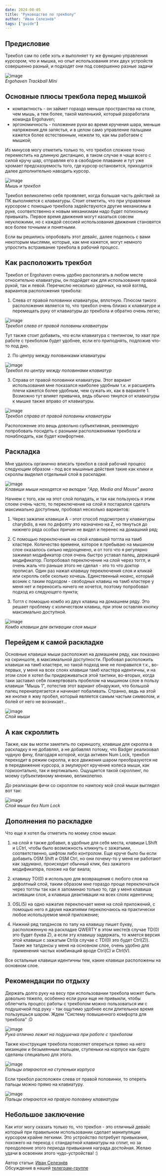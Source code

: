 ```yaml
---
date: 2024-08-05
title: "Руководство по трекболу"
author: "Иван Селезнёв"
tags: ["guide"]
---
```


## Предисловие
Трекбол сам по себе хоть и выполняет ту же функцию управления курсором, что и мышка, но опыт использования этих двух устройств совершенно разный, и подходят они под совершенно разные задачи

![image](/images/trackball_mini/01.png)  
*Ergohaven Trackball Mini*

## Основные плюсы трекбола перед мышкой
- компактность - он займет гораздо меньше пространства на столе, чем мышь, а тем более, такой маленький, который разработала команда Ergohaven;
- эргономичность - положение руки во время кручения шара, меньше напряжения для запястья, и в целом само управление пальцами кажется более естественным, нежели то, как мы работаем с мышкой;

Из минусов могу отметить только то, что трекбол сложнее точно переместить на длинную дистанцию, в таком случае я чаще всего с силой кручу шар, отправляя его в свободное плавание и тут уже хромает предсказуемость того, где курсор остановится, приходится далее дополнительно наводить курсор.

![image](/images/trackball_mini/02.png)  
*Мышь и трекбол*

Трекбол великолепно себя проявляет, когда большая часть действий за ПК выполняется с клавиатуры.
Стоит отметить, что при управлении курсором с помощью трекбола задействуются другие механизмы в руке, соответственно к новым механизмам надо будет потихоньку привыкать. Первое время движения могут казаться совсем неуклюжими, но с каждой сессией использования движения становятся все более точными и понятными.

Если вы решились опробовать этот девайс, далее поделюсь с вами некоторым мыслями, которые, как мне кажется, могут немного упростить встраивание трекбола в рабочий процесс.

## Как расположить трекбол
Трекбол от Ergohaven очень удобно располагать в любом месте относительно клавиатуры, он подойдет как для использования правой рукой, так и левой. Перечислю несколько удачных, на мой взгляд, вариантов расположения трекбола:

1. Слева от правой половинки клавиатуры, вплотную. Плюсом такого расположения является то, что трекбол очень близко к клавиатуре и перемещать руку от клавиатуры до трекбола и обратно очень легко;

![image](/images/trackball_mini/03.png)  
*Трекбол слева от правой половины клавиатуры*

Тут также стоит добавить, что если клавиатура с тентингом, то хват при работе с трекболом будет удобнее, если его приподнять, подложив что-то под дно.

2. По центру между половинками клавиатуры

![image](/images/trackball_mini/04.png)  
*Трекбол по центру между половинами клавиатур*

3. Справа от правой половинки клавиатуры. Этот вариант использования мне показался наиболее удобным т.к. и расширять плечи кажется более удобным, чем сужать их, как в варианте 1. Возможно тут влияет привычка, ведь обычно тянулся от клавиатуры к мышке также вправо от клавиатуры.

![image](/images/trackball_mini/05.png)  
*Трекбол справа от правой половины клавиатуры*

Расположение это вещь довольно субъективная, рекомендую попробовать посидеть с разными расположениями трекбола и понаблюдать, как будет комфортнее.

## Раскладка
Мне удалось органично вписать трекбол в свой рабочий процесс следующим образом - под все мышиные действия такие как клики и скроллы выделил отдельный слой в раскладке.

![image](/images/trackball_mini/06.png)  
*Клавиши мыши находятся на вкладке "App, Media and Mouse" виала*

Начнем с того, как на этот слой попадать, и так как пользуюсь я этим слоем очень часто, то переключение на слой я постарался сделать максимально доступным, пробовал несколько вариантов:

1. Через зажатие клавиши A - этот способ подсмотрел у клавиатуры charybdis, в них по дефолту это назначено на Z, но тянуться до нижнего ряда особых причин не видел и перенес на домашний ряд;

2. С помощью переключения на слой клавишей тоггла на тамб кластере. Количество времени, которое я пребываю на мышином слое оказалось сильно недооценено, и от того что я регулярно зажимал модификатор слоя очень быстро уставал палец, держащий модификатор. Попробовал переключение на слой через тоггл, и очень жаль что раньше этого не сделал - это то что доктор прописал. Один раз нажал клавишу переключения слоя и кликай или скролль себе сколько хочешь. Единственный нюанс, который возник с таким подходом - свободных клавиш на тамб кластере у меня нет и переносить ничего не хочется, поэтому попробовал подход из следующего пункта;

3. Тоггл с помощью комбо из двух клавиш на домашнем ряду. Это решает проблему с количеством клавиш, при этом оставляя кнопку максимально доступной.

![image](/images/trackball_mini/07.png)  
*Комбо клавиши для активации слоя мыши*


## Перейдем к самой раскладке
Основные клавиши мыши расположил на домашнем ряду, как показано на скриншоте, в максимальной доступности. Пробовал расположить клавиши на тамб кластере, но такой подход мне не понравился т.к., во-первых, у меня на всех слоях клавиши тамб кластера идентичны, и на этом слое я хотел бы придерживаться этой тактики, во-вторых, когда таки заставил себя пожертвовать пробелом на мышином слое в пользу клавиши "Мышь 1", потестив этот вариант обнаружил, что большой палец перенапрягается и начинает побаливать. Странно, ведь на этой же кнопке я жму пробел, который является самым частым символом, и болей от него не возникает...

![image](/images/trackball_mini/08.png)  
*Слой мыши*

## А как скроллить
Также, как вы могли заметить по скриншоту, клавиши для скролла в раскладку я не добавлял, а не добавлял потому, что Badger реализовал чудную фичу, благодаря которой, когда активен Num Lock, трекбол переходит в режим скролла, и все движения шаром преобразуются не в передвижение курсора, а эмулируют кручение колеса мыши, как горизонтально, так и вертикально. Ощущается такой скроллинг, по моему субъективному мнению, великолепно.

До реализации фичи со скроллом по намлоку мой слой мыши выглядел вот так:

![image](/images/trackball_mini/09.png)  
*Слой мыши без Num Lock*


## Дополнения по раскладке
Что еще я хотел бы отметить по моему слою мыши:
1. на слой я также добавил, в удобные для себя места, клавиши LShift и LCtrl, чтобы было возможность кликнуть с зажатыми, соответственно, шифтом либо контролом. Еще круче было бы если добавить OSM Shift и OSM Ctrl, но они почему-то у меня не работают как задумано, происходит обычный клик, без зажатого модификатора, похоже на баг виала;

2. клавишу TO(0) я использую для возвращения с любого слоя на дефолтный слой, таким образом мне гораздо проще переключаться через тогглы так как я запоминаю только то, где у меня клавиша активации слоя, а клавиша деактивации на всех слоях идентична;

3. OSL(5) на одно нажатие переключает меня на слой приложений, с помощью него я двумя нажатиями переключаюсь на практически любое используемое мной приложение;

4. Нижний ряд тапдэнсов по тапу на клавишу пишет букву, расположенную на раскладке QWERTY в этом месте(в случае TD(0) это будет буква Z), а если эту клавишу задержать, то жмется версия этой клавиши с зажатым Ctrl(в случае с TD(0) это будет Ctrl(Z)). Такие же тапдэнсы у меня на основном слое, очень удобно для применения частых комбинаций вроде Ctrl(C) и Ctrl(V).

Все остальные клавиши идентичны тем, какие клавиши расположены на основном слое.

## Рекомендации по отдыху
Держать долго руку на весу при использовании трекбола может быть довольно тяжело, особенно если руки еще не привыкли, чтобы облегчить процесс работы с трекболом можно пользоваться им с подушечкой под руку - так ощутимо удобнее если длительное время пользуешься шаром. Ждем "Систему повышенного комфорта для трекбола" :D


![image](/images/trackball_mini/10.png)  
*Рука отлично лежит на подушечка при работе с трекболом*

Также конструкция трекбола позволяет опереться прямо на него мизинцем и безымянным пальцем, ступеньки на корпусе как будто сделаны специально для этого.

![image](/images/trackball_mini/11.png)  
*Пальцы опираются на ступеньки корпуса*

Если трекбол расположен слева от правой половинки, то опереть пальцы можно прямо на клавиатуру.

![image](/images/trackball_mini/12.png)  
*Пальцы опираются на правую половину клавиатуры*

## Небольшое заключение
Как итог могу сказать только то, что трекбол - это отличный девайс который при правильном использовании сделает манипуляции курсором крайне легкими. Это устройство потребует привыкания, похожего на переход с стандартной клавиатуры на сплит, но за преодоление этого периода привыкания награда достойная.
Желаю удачи в освоении этого чудо-устройства! :)  

Автор статьи: [Иван Селезнёв](https://t.me/Wanyan1337)  
Обсуждение в нашей [телеграм-группе](https://t.me/+E-mlq11c97AyZmY6)
